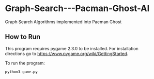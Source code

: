 # Graph-Search---Pacman-Ghost-AI
Graph Search Algorithms implemented into Pacman Ghost

## How to Run

This program requires pygame 2.3.0 to be installed. For installation directions go to https://www.pygame.org/wiki/GettingStarted.

To run the program:
```
python3 game.py
```
